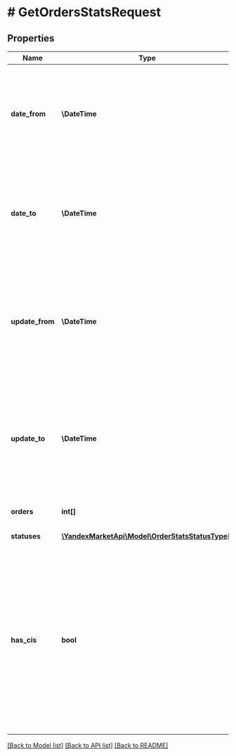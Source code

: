 # # GetOrdersStatsRequest

## Properties

Name | Type | Description | Notes
------------ | ------------- | ------------- | -------------
**date_from** | **\DateTime** | Начальная дата, когда заказ был сформирован.  Формат даты: &#x60;ГГГГ‑ММ‑ДД&#x60;.  Нельзя использовать вместе с параметрами &#x60;updateFrom&#x60; и &#x60;updateTo&#x60;. | [optional]
**date_to** | **\DateTime** | Конечная дата, когда заказ был сформирован. Формат даты: &#x60;ГГГГ‑ММ‑ДД&#x60;. Нельзя использовать вместе с параметрами &#x60;updateFrom&#x60; и &#x60;updateTo&#x60;. | [optional]
**update_from** | **\DateTime** | Начальная дата периода, за который были изменения статуса заказа. Формат даты: &#x60;ГГГГ‑ММ‑ДД&#x60;. Нельзя использовать вместе с параметрами &#x60;dateFrom&#x60; и &#x60;dateTo&#x60;. | [optional]
**update_to** | **\DateTime** | Конечная дата периода, за который были изменения статуса заказа. Формат даты: &#x60;ГГГГ‑ММ‑ДД&#x60;. Нельзя использовать вместе с параметрами &#x60;dateFrom&#x60; и &#x60;dateTo&#x60;. | [optional]
**orders** | **int[]** | Список идентификаторов заказов. | [optional]
**statuses** | [**\YandexMarketApi\Model\OrderStatsStatusType[]**](OrderStatsStatusType.md) | Список статусов заказов. | [optional]
**has_cis** | **bool** | Нужно ли вернуть только те заказы, в составе которых есть хотя бы один товар с кодом идентификации [в системе «Честный ЗНАК»](https://честныйзнак.рф/):  * &#x60;true&#x60; — да. * &#x60;false&#x60; — нет. Такие коды присваиваются товарам, которые подлежат маркировке и относятся к определенным категориям. | [optional]

[[Back to Model list]](../../README.md#models) [[Back to API list]](../../README.md#endpoints) [[Back to README]](../../README.md)
